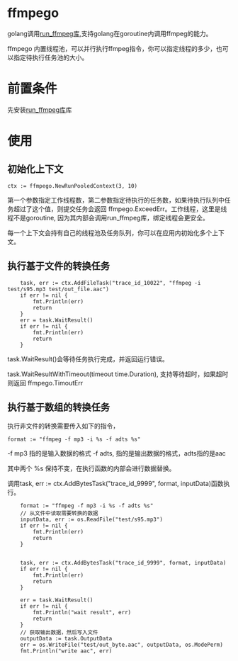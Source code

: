 # ffmpego

golang调用[run_ffmpeg库](https://github.com/rolandhe/run-ffmpeg),支持golang在goroutine内调用ffmpeg的能力。

ffmpego 内置线程池，可以并行执行ffmpeg指令，你可以指定线程的多少，也可以指定待执行任务池的大小。

# 前置条件

先安装[run_ffmpeg库](https://github.com/rolandhe/run-ffmpeg)库

# 使用

## 初始化上下文

```
ctx := ffmpego.NewRunPooledContext(3, 10)
```

第一个参数指定工作线程数，第二参数指定待执行的任务数，如果待执行队列中任务超过了这个值，则提交任务会返回 ffmpego.ExceedErr。工作线程，这里是线程不是goroutine, 因为其内部会调用run_ffmpeg库，绑定线程会更安全。

每一个上下文会持有自己的线程池及任务队列，你可以在应用内初始化多个上下文。

## 执行基于文件的转换任务

```
    task, err := ctx.AddFileTask("trace_id_10022", "ffmpeg -i test/s95.mp3 test/out_file.aac")
	if err != nil {
		fmt.Println(err)
		return
	}
	err = task.WaitResult()
	if err != nil {
		fmt.Println(err)
		return
	}
```

task.WaitResult()会等待任务执行完成，并返回运行错误。

task.WaitResultWithTimeout(timeout time.Duration), 支持等待超时，如果超时则返回 ffmpego.TimoutErr


## 执行基于数组的转换任务

执行非文件的转换需要传入如下的指令，

```
format := "ffmpeg -f mp3 -i %s -f adts %s"
```

-f mp3 指的是输入数据的格式
-f adts, 指的是输出数据的格式，adts指的是aac

其中两个 %s 保持不变，在执行函数的内部会进行数据替换。

调用task, err := ctx.AddBytesTask("trace_id_9999", format, inputData)函数执行。

```
    format := "ffmpeg -f mp3 -i %s -f adts %s"
    // 从文件中读取需要转换的数据
	inputData, err := os.ReadFile("test/s95.mp3")
	if err != nil {
		fmt.Println(err)
		return
	}
	
	
	task, err := ctx.AddBytesTask("trace_id_9999", format, inputData)
	if err != nil {
		fmt.Println(err)
		return
	}
	
	err = task.WaitResult()
	if err != nil {
		fmt.Println("wait result", err)
		return
	}
	// 获取输出数据，然后写入文件
	outputData := task.OutputData
	err = os.WriteFile("test/out_byte.aac", outputData, os.ModePerm)
	fmt.Println("write aac", err)
```
